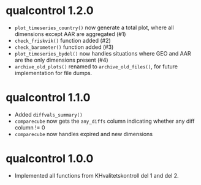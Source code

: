 # qualcontrol 1.2.0
* `plot_timeseries_country()` now generate a total plot, where all dimensions except AAR are aggregated (#1)
* `check_friskvik()` function added (#2)
* `check_barometer()` function added (#3)
* `plot_timeseries_bydel()` now handles situations where GEO and AAR are the only dimensions present (#4)
* `archive_old_plots()` renamed to `archive_old_files()`, for future implementation for file dumps. 

# qualcontrol 1.1.0
* Added `diffvals_summary()`
* `comparecube` now gets the `any_diffs` column indicating whether any diff column != 0
* `comparecube` now handles expired and new dimensions

# qualcontrol 1.0.0

* Implemented all functions from KHvalitetskontroll del 1 and del 2.
